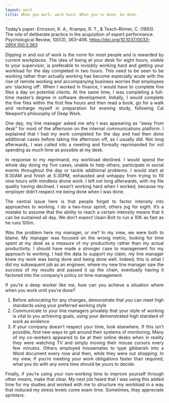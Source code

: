 ```yaml
---
layout: post
title: When you work, work hard. When you're done, be done.
---
```


Today’s paper: Ericsson, K. A., Krampe, R. T., & Tesch-Römer, C. (1993). The role of deliberate practice in the acquisition of expert performance. Psychological Review, 100(3), 363–406. https://doi.org/10.1037/0033-295X.100.3.363
<div style="text-align: justify">
Dipping in and out of work is the norm for most people and is rewarded by current workplaces. The idea of being at your desk for eight hours, visible to your supervisor, is preferable to invisibly working hard and getting your workload for the day completed in two hours. This need to be seen to be working rather than actually working has become especially acute with the rise of remote working and accompanying business worries that employees are ‘slacking off’. When I worked in finance, I would have to complete five files a day on potential clients. At the same time, I was completing a full-time master’s degree in software development. Initially, I would complete the five files within the first few hours and then read a book, go for a walk and recharge myself in preparation for evening study, following Cal Newport’s philosophy of Deep Work. 

One day, my line manager asked me why I was appearing as “away from desk” for most of the afternoon on the internal communications platform. I explained that I had my work completed for the day and had then done additional cases before taking the afternoon off, as I usually did. Not long afterwards, I was called into a meeting and formally reprimanded for not spending as much time as possible at my desk. 

In response to my reprimand, my workload declined. I would spend the whole day doing my five cases, unable to help others, participate in social events throughout the day or tackle additional problems. I would start at 8:30AM and finish at 5:30PM, exhausted and unhappy from trying to fill nine hours with mindless drone work. I left not long afterwards, with my file quality having declined. I wasn’t working hard when I worked, because my employer didn’t respect me being done when I was done.

The central issue here is that people forget to factor intensity into approaches to working. I do a two-hour sprint; others jog for eight. It’s a mistake to assume that the ability to reach a certain intensity means that it can be sustained all day. We don’t expect Usain Bolt to run a 10K as fast as he runs 100m.

Was the problem here my manager, or me? In my view, we were both to blame. My manager was focused on the wrong metric, looking for time spent at my desk as a measure of my productivity rather than my actual productivity. I should have made a stronger case to management for my approach to working. I had the data to support my claim, my line manager knew my work was being done and being done well. Indeed, this is what I did my subsequent job as an engineer, where my new line manager saw the success of my results and passed it up the chain, eventually having it factored into the company’s policy on time management.

If you’re a deep worker like me, how can you achieve a situation where when you work until you’re done? 
1.	Before advocating for any changes, demonstrate that you can meet high standards using your preferred working style
2.	Communicate to your line managers privately that your style of working is vital to you achieving goals, using your demonstrated high standard of work as evidence
3.	If your company doesn’t respect your time, look elsewhere. If this isn’t possible, find new ways to get around their systems of monitoring. Many of my co-workers appeared to be at their online desks when in reality they were watching TV and simply moving their mouse cursors every few minutes. Others employed housemates to type gibberish into a Word document every now and then, while they were out shopping. In my view, if you’re meeting your work obligations faster than required, what you do with any extra time should be yours to decide.

Finally, if you’re using your non-working time to improve yourself through other means, make that clear. My next job heard that I was using this added time for my studies and worked with me to structure my workload in a way that reduced my stress levels come exam time. Sometimes, they appreciate sprinters.
</div>
